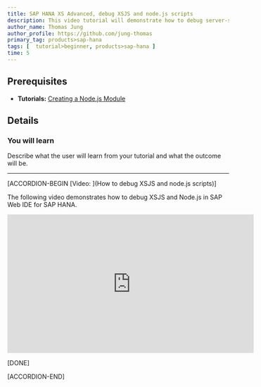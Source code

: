 ```yaml
---
title: SAP HANA XS Advanced, debug XSJS and node.js scripts
description: This video tutorial will demonstrate how to debug server-side JavaScript
author_name: Thomas Jung
author_profile: https://github.com/jung-thomas
primary_tag: products>sap-hana
tags: [  tutorial>beginner, products>sap-hana ]
time: 5
---
```


## Prerequisites  
 - **Tutorials:** [Creating a Node.js Module](https://developers.sap.com/tutorials/xsa-xsjs-xsodata.html)

## Details
### You will learn  
Describe what the user will learn from your tutorial and what the outcome will be.


---

[ACCORDION-BEGIN [Video: ](How to debug XSJS and node.js scripts)]

The following video demonstrates how to debug XSJS and Node.js in SAP Web IDE for SAP HANA.

<iframe width="560" height="315" src="https://www.youtube.com/embed/4jnhhoPaJUc" frameborder="0" allowfullscreen></iframe>

[DONE]

[ACCORDION-END]
